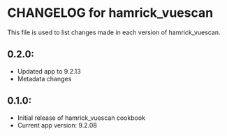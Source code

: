 # CHANGELOG for hamrick_vuescan

This file is used to list changes made in each version of hamrick_vuescan.

## 0.2.0:

* Updated app to 9.2.13
* Metadata changes

## 0.1.0:

* Initial release of hamrick_vuescan cookbook
* Current app version: 9.2.08